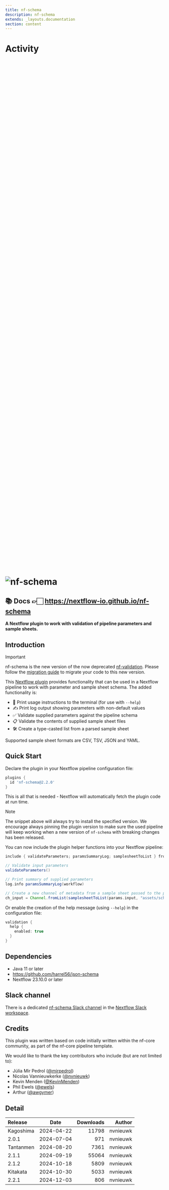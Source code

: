 ```yaml
---
title: nf-schema
description: nf-schema
extends: _layouts.documentation
section: content
---
```


# Activity

<div style="position: relative; height:40vh; width:80vw">
    <canvas id="releases"></canvas>
</div>
<script type="module" src="docs/nf-schema/nf-schema.js"></script>

# ![nf-schema](docs/images/nf-schema.png)

## 📚 Docs 👉🏻 <https://nextflow-io.github.io/nf-schema>

**A Nextflow plugin to work with validation of pipeline parameters and sample sheets.**

## Introduction

> [!IMPORTANT]
> nf-schema is the new version of the now deprecated [nf-validation](https://github.com/nextflow-io/nf-validation). Please follow the [migration guide](https://nextflow-io.github.io/nf-schema/latest/migration_guide/) to migrate your code to this new version.

This [Nextflow plugin](https://www.nextflow.io/docs/latest/plugins.html#plugins) provides functionality that can be used in a Nextflow pipeline to work with parameter and sample sheet schema. The added functionality is:

- 📖 Print usage instructions to the terminal (for use with `--help`)
- ✍️ Print log output showing parameters with non-default values
- ✅ Validate supplied parameters against the pipeline schema
- 📋 Validate the contents of supplied sample sheet files
- 🛠️ Create a type-casted list from a parsed sample sheet

Supported sample sheet formats are CSV, TSV, JSON and YAML.

## Quick Start

Declare the plugin in your Nextflow pipeline configuration file:

```groovy title="nextflow.config"
plugins {
  id 'nf-schema@2.2.0'
}
```

This is all that is needed - Nextflow will automatically fetch the plugin code at run time.

> [!NOTE]
> The snippet above will always try to install the specified version. We encourage always pinning the
> plugin version to make sure the used pipeline will keep working when a new version of `nf-schema`
> with breaking changes has been released.

You can now include the plugin helper functions into your Nextflow pipeline:

```groovy title="main.nf"
include { validateParameters; paramsSummaryLog; samplesheetToList } from 'plugin/nf-schema'

// Validate input parameters
validateParameters()

// Print summary of supplied parameters
log.info paramsSummaryLog(workflow)

// Create a new channel of metadata from a sample sheet passed to the pipeline through the --input parameter
ch_input = Channel.fromList(samplesheetToList(params.input, "assets/schema_input.json"))
```

Or enable the creation of the help message (using `--help`) in the configuration file:

```groovy title="nextflow.config"
validation {
  help {
    enabled: true
  }
}
```

## Dependencies

- Java 11 or later
- <https://github.com/harrel56/json-schema>
- Nextflow 23.10.0 or later

## Slack channel

There is a dedicated [nf-schema Slack channel](https://nfcore.slack.com/archives/C056RQB10LU) in the [Nextflow Slack workspace](https://nextflow.slack.com).

## Credits

This plugin was written based on code initially written within the nf-core community,
as part of the nf-core pipeline template.

We would like to thank the key contributors who include (but are not limited to):

- Júlia Mir Pedrol ([@mirpedrol](https://github.com/mirpedrol))
- Nicolas Vannieuwkerke ([@nvnieuwk](https://github.com/nvnieuwk))
- Kevin Menden ([@KevinMenden](https://github.com/KevinMenden))
- Phil Ewels ([@ewels](https://github.com/ewels))
- Arthur ([@awgymer](https://github.com/awgymer))


## Detail

| Release                               | Date | Downloads                        | Author |
| :------------ | :---------: | ------: | -----------: |
 | Kagoshima | 2024-04-22 | 11798 | nvnieuwk |
 | 2.0.1 | 2024-07-04 | 971 | nvnieuwk |
 | Tantanmen | 2024-08-20 | 7361 | nvnieuwk |
 | 2.1.1 | 2024-09-19 | 55064 | nvnieuwk |
 | 2.1.2 | 2024-10-18 | 5809 | nvnieuwk |
 | Kitakata | 2024-10-30 | 5033 | nvnieuwk |
 | 2.2.1 | 2024-12-03 | 806 | nvnieuwk |
